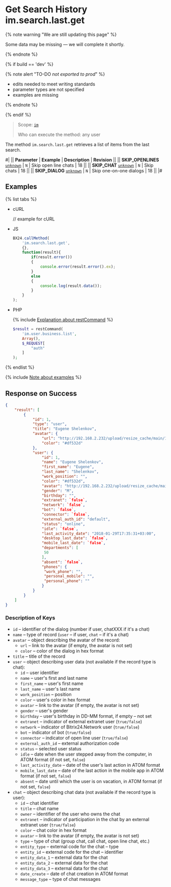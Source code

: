 # Get Search History im.search.last.get

{% note warning "We are still updating this page" %}

Some data may be missing — we will complete it shortly.

{% endnote %}

{% if build == 'dev' %}

{% note alert "TO-DO _not exported to prod_" %}

- edits needed to meet writing standards
- parameter types are not specified
- examples are missing

{% endnote %}

{% endif %}

> Scope: [`im`](../../scopes/permissions.md)
>
> Who can execute the method: any user

The method `im.search.last.get` retrieves a list of items from the last search.

#|
|| **Parameter** | **Example** | **Description** | **Revision** ||
|| **SKIP_OPENLINES**
[`unknown`](../../data-types.md) | `N` | Skip open line chats | 18 ||
|| **SKIP_CHAT**
[`unknown`](../../data-types.md) | `N` | Skip chats | 18 ||
|| **SKIP_DIALOG**
[`unknown`](../../data-types.md) | `N` | Skip one-on-one dialogs | 18 ||
|#

## Examples

{% list tabs %}

- cURL

    // example for cURL

- JS

    ```js
    BX24.callMethod(
        'im.search.last.get',
        {},
        function(result){
            if(result.error())
            {
                console.error(result.error().ex);
            }
            else
            {
                console.log(result.data());
            }
        }
    );
    ```

- PHP

    {% include [Explanation about restCommand](../_includes/rest-command.md) %}

    ```php
    $result = restCommand(
        'im.user.business.list',
        Array(),
        $_REQUEST[
            "auth"
        ]
    );    
    ```

{% endlist %}

{% include [Note about examples](../../../_includes/examples.md) %}

## Response on Success

```json
{    
    "result": [
        {
            "id": 1,
            "type": "user",
            "title": "Eugene Shelenkov",
            "avatar": {
                "url": "http://192.168.2.232/upload/resize_cache/main/1d3/100_100_2/shelenkov.png",
                "color": "#df532d"
            },
            "user": {
                "id": 1,
                "name": "Eugene Shelenkov",
                "first_name": "Eugene",
                "last_name": "Shelenkov",
                "work_position": "",
                "color": "#df532d",
                "avatar": "http://192.168.2.232/upload/resize_cache/main/1d3/100_100_2/shelenkov.png",
                "gender": "M",
                "birthday": "",
                "extranet": `false`,
                "network": `false`,
                "bot": `false`,
                "connector": `false`,
                "external_auth_id": "default",
                "status": "online",
                "idle": `false`,
                "last_activity_date": "2018-01-29T17:35:31+03:00",
                "desktop_last_date": `false`,
                "mobile_last_date": `false`,
                "departments": [
                 50
                ],
                "absent": `false`,
                "phones": {
                 "work_phone": "",
                 "personal_mobile": "",
                 "personal_phone": ""
                }
            }
        }
    ]
}            
```

### Description of Keys

- `id` – identifier of the dialog (number if user, chatXXX if it's a chat)
- `name` – type of record (`user` – if user, `chat` – if it's a chat)
- `avatar` – object describing the avatar of the record:
  - `url` – link to the avatar (if empty, the avatar is not set)
  - `color` – color of the dialog in hex format
- `title` – title of the record
- `user` – object describing user data (not available if the record type is chat):
  - `id` – user identifier
  - `name` – user's first and last name
  - `first_name` – user's first name
  - `last_name` – user's last name
  - `work_position` – position
  - `color` – user's color in hex format
  - `avatar` – link to the avatar (if empty, the avatar is not set)
  - `gender` – user's gender
  - `birthday` – user's birthday in DD-MM format, if empty – not set
  - `extranet` – indicator of external extranet user (`true/false`)
  - `network` – indicator of Bitrix24.Network user (`true/false`)
  - `bot` – indicator of bot (`true/false`)
  - `connector` – indicator of open line user (`true/false`)
  - `external_auth_id` – external authorization code
  - `status` – selected user status
  - `idle` – date when the user stepped away from the computer, in ATOM format (if not set, `false`)
  - `last_activity_date` – date of the user's last action in ATOM format
  - `mobile_last_date` – date of the last action in the mobile app in ATOM format (if not set, `false`)
  - `absent` – date until which the user is on vacation, in ATOM format (if not set, `false`)
- `chat` – object describing chat data (not available if the record type is user):
  - `id` – chat identifier
  - `title` – chat name
  - `owner` – identifier of the user who owns the chat
  - `extranet` – indicator of participation in the chat by an external extranet user (`true/false`)
  - `color` – chat color in hex format
  - `avatar` – link to the avatar (if empty, the avatar is not set)
  - `type` – type of chat (group chat, call chat, open line chat, etc.)
  - `entity_type` – external code for the chat – type
  - `entity_id` – external code for the chat – identifier
  - `entity_data_1` – external data for the chat
  - `entity_data_2` – external data for the chat
  - `entity_data_3` – external data for the chat
  - `date_create` – date of chat creation in ATOM format
  - `message_type` – type of chat messages
